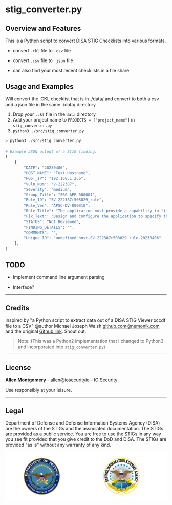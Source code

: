 # stig_converter.py

## Overview and Features

This is a Python script to convert DISA STIG Checklists into various formats.

- convert `.ckl` file to `.csv` file

- convert `.csv` file to `.json` file

- can also find your most recent checklists in a file share

## Usage and Examples

Will convert the .CKL checklist that is in ./data/ and convert to both a csv and a json file in the same ./data/ directory

1. Drop your `.ckl` file in the `data` directory
2. Add your project name to `PROJECTS = ["project_name"]` in `stig_converter.py`
3. `python3 ./src/stig_converter.py`

```python
> python3 ./src/stig_converter.py

# Example JSON output of a STIG finding:
[
    {
        "DATE": "20230406",
        "HOST_NAME": "Test Hostname",
        "HOST_IP": "192.168.1.256",
        "Vuln_Num": "V-222387",
        "Severity": "medium",
        "Group_Title": "SRG-APP-000001",
        "Rule_ID": "SV-222387r508029_rule",
        "Rule_Ver": "APSC-DV-000010",
        "Rule_Title": "The application must provide a capability to limit the number of logon sessions per user.",
        "Fix_Text": "Design and configure the application to specify the number of logon sessions that are allowed per user.",
        "STATUS": "Not_Reviewed",
        "FINDING_DETAILS": "",
        "COMMENTS": "",
        "Unique_ID": "undefined_host-SV-222387r508029_rule-20230406"
    },
]
```

## TODO

- Implement command line argument parsing

- Interface?

---

## Credits

Inspired by "a Python script to extract data out of a DISA STIG Viewer xccdf file to a CSV" @author Michael Joseph Walsh <github.com@nemonik.com> and the original [Github link](https://gist.github.com/nemonik/951a0e55436e0708222b). Shout out.

> Note: (This was a Python2 implementation that I changed to Python3 and incorporated into `stig_converter.py`)

---

## License

**Allen Montgomery** - <allen@iosecurityio> - IO Security

Use responsibly at your leisure.

---

## Legal

Department of Defense and Defense Information Systems Agency (DISA) are the owners of the STIGs and the associated documentation. The STIGs are provided as a public service. You are free to use the STIGs in any way you see fit provided that you give credit to the DoD and DISA. The STIGs are provided "as is" without any warranty of any kind.

![DoD and DISA](./DoD-DISA-logos-as-JPEG.jpg)
